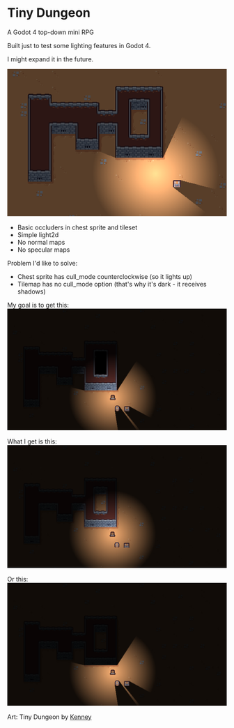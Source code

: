 # Tiny Dungeon
A Godot 4 top-down mini RPG

Built just to test some lighting features in Godot 4.

I might expand it in the future.

![Screenshot](assets/screenshots/01.png "Main Scene")
* Basic occluders in chest sprite and tileset
* Simple light2d
* No normal maps
* No specular maps

Problem I'd like to solve:

* Chest sprite has cull_mode counterclockwise (so it lights up)
* Tilemap has no cull_mode option (that's why it's dark - it receives shadows)

My goal is to get this:
![Screenshot](assets/screenshots/04.png "Sprites lit and shadows around")

What I get is this:
![Screenshot](assets/screenshots/02.png "Sprites lit and shadows around")

Or this:
![Screenshot](assets/screenshots/03.png "Sprites lit and shadows around")

Art: Tiny Dungeon by [Kenney](https://www.kenney.nl/assets/tiny-dungeon)

